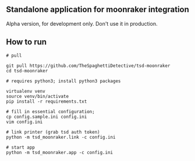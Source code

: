 Standalone application for moonraker integration
------------------------------------------------

Alpha version, for development only. Don't use it in production.


How to run
----------

    # pull

    git pull https://github.com/TheSpaghettiDetective/tsd-moonraker
    cd tsd-moonraker
    
    # requires python3; install python3 packages

    virtualenv venv
    source venv/bin/activate
    pip install -r requirements.txt
    
    # fill in essential configuration;
    cp config.sample.ini config.ini
    vim config.ini

    # link printer (grab tsd auth token)
    python -m tsd_moonraker.link -c config.ini

    # start app
    python -m tsd_moonraker.app -c config.ini
